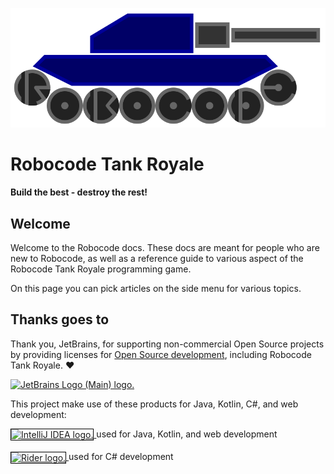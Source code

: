 ![Robocode logo](./images/robocode-logo.svg)

# Robocode Tank Royale

**Build the best - destroy the rest!**

## Welcome

Welcome to the Robocode docs. These docs are meant for people who are new to Robocode, as well as a reference guide to
various aspect of the Robocode Tank Royale programming game.

On this page you can pick articles on the side menu for various topics.

## Thanks goes to

Thank you, JetBrains, for supporting non-commercial Open Source projects by providing licenses
for [Open Source development], including Robocode Tank Royale. :heart:

<a href="https://www.jetbrains.com/community/opensource/?utm_campaign=opensource&utm_content=approved&utm_medium=email&utm_source=newsletter&utm_term=jblogo#support">
<img height="120" src="https://resources.jetbrains.com/storage/products/company/brand/logos/jb_beam.png" alt="JetBrains Logo (Main) logo.">
</a>


This project make use of these products for Java, Kotlin, C#, and web development:

<a href="https://www.jetbrains.com/idea/">
<img style="background: white; border: 1px solid black; vertical-align: middle" height="60" src="https://resources.jetbrains.com/storage/products/company/brand/logos/IntelliJ_IDEA.png" alt="IntelliJ IDEA logo.">
</a> used for Java, Kotlin, and web development
<br><br>
<a href="https://www.jetbrains.com/rider/">
<img style="background: white; border: 1px solid black; vertical-align: middle" height="60" src="https://resources.jetbrains.com/storage/products/company/brand/logos/Rider.png" alt="Rider logo.">
</a> used for C# development


[Open Source development]: https://www.jetbrains.com/community/opensource/?utm_campaign=opensource&utm_content=approved&utm_medium=email&utm_source=newsletter&utm_term=jblogo#support